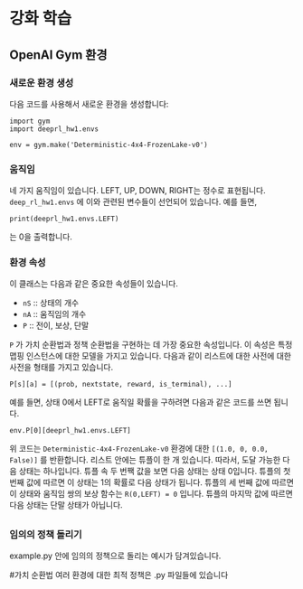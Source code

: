 # 강화 학습

## OpenAI Gym 환경
### 새로운 환경 생성

다음 코드를 사용해서 새로운 환경을 생성합니다: 

```
import gym
import deeprl_hw1.envs

env = gym.make('Deterministic-4x4-FrozenLake-v0')
```

### 움직임

네 가지 움직임이 있습니다. LEFT, UP, DOWN, RIGHT는 정수로 표현됩니다.
`deep_rl_hw1.envs` 에 이와 관련된 변수들이 선언되어 있습니다. 예를 들면,

```
print(deeprl_hw1.envs.LEFT)
```

는 0을 출력합니다.

### 환경 속성

이 클래스는 다음과 같은 중요한 속성들이 있습니다. 

- `nS` :: 상태의 개수 
- `nA` :: 움직임의 개수
- `P` :: 전이, 보상, 단말

`P` 가 가치 순환법과 정책 순환법을 구현하는 데 가장 중요한 속성입니다. 
이 속성은 특정 맵핑 인스턴스에 대한 모델을 가지고 있습니다.
다음과 같이 리스트에 대한 사전에 대한 사전을 형태를 가지고 있습니다.   

```
P[s][a] = [(prob, nextstate, reward, is_terminal), ...]
```

예를 들면, 상태 0에서 LEFT로 움직일 확률을 구하려면 다음과 같은 코드를 쓰면 됩니다. 

```
env.P[0][deeprl_hw1.envs.LEFT]
```

위 코드는 `Deterministic-4x4-FrozenLake-v0` 환경에 대한 `[(1.0, 0, 0.0, False)]` 를 반환합니다. 
리스트 안에는 튜플이 한 개 있습니다. 따라서, 도달 가능한 다음 상태는 하나입니다. 
튜플 속 두 번짹 값을 보면 다음 상태는 상태 0입니다.
튜플의 첫 번째 값에 따르면 이 상태는 1의 확률로 다음 상태가 됩니다. 
튜플의 세 번째 값에 따르면 이 상태와 움직임 쌍의 보상 함수는 `R(0,LEFT) = 0` 입니다. 
튜플의 마지막 값에 따르면 다음 상태는 단말 상태가 아닙니다. 

##
### 임의의 정책 돌리기

example.py 안에 임의의 정책으로 돌리는 예시가 담겨있습니다. 

#가치 순환법
여러 환경에 대한 최적 정책은 <environment>.py 파일들에 있습니다 
